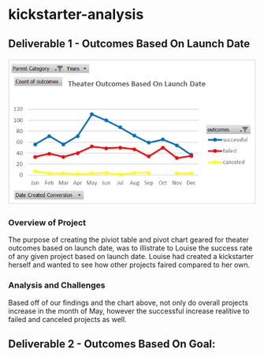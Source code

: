 # kickstarter-analysis

## Deliverable 1 - Outcomes Based On Launch Date
![Theater_Outcomes_Vs_Launch.png](Theater_Outcomes_Vs_Launch.png)
### Overview of Project
The purpose of creating the piviot table and pivot chart geared for theater outcomes based on launch date, was to illistrate to Louise the success rate of any given project based on launch date. Louise had created a kickstarter herself and wanted to see how other projects faired compared to her own.
### Analysis and Challenges
Based off of our findings and the chart above, not only do overall projects increase in the month of May, however the successful increase realitive to failed and canceled projects as well.

## Deliverable 2 - Outcomes Based On Goal:
